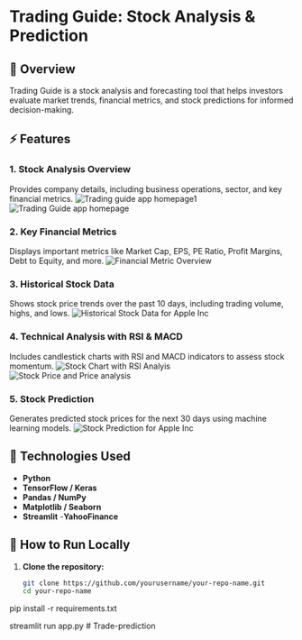 # Trading Guide: Stock Analysis & Prediction

## 📌 Overview
Trading Guide is a stock analysis and forecasting tool that helps investors evaluate market trends, financial metrics, and stock predictions for informed decision-making.

## ⚡ Features

### 1. Stock Analysis Overview
Provides company details, including business operations, sector, and key financial metrics.
![Trading guide app homepage1](https://github.com/user-attachments/assets/c600eac2-47bd-476d-a4e7-1861c87a76f9)
![Trading Guide app homepage](https://github.com/user-attachments/assets/eada24d8-222c-4db5-bec5-e8de6e33a26b)

### 2. Key Financial Metrics
Displays important metrics like Market Cap, EPS, PE Ratio, Profit Margins, Debt to Equity, and more.
![Financial Metric Overview](https://github.com/user-attachments/assets/692f7b36-3e3e-4901-ad87-91eb300caa5c)

### 3. Historical Stock Data
Shows stock price trends over the past 10 days, including trading volume, highs, and lows.
![Historical Stock Data for Apple Inc](https://github.com/user-attachments/assets/a34260ed-1b36-41b0-9a91-a8e1ad09aaee)

### 4. Technical Analysis with RSI & MACD
Includes candlestick charts with RSI and MACD indicators to assess stock momentum.
![Stock Chart with RSI Analyis](https://github.com/user-attachments/assets/ff117577-ff5c-41ff-87ae-6c22637d3306)
![Stock Price and Price analysis](https://github.com/user-attachments/assets/b355f624-da9a-4e33-9571-8419136c1203)

### 5. Stock Prediction
Generates predicted stock prices for the next 30 days using machine learning models.
![Stock Prediction for Apple Inc](https://github.com/user-attachments/assets/a30bb7b1-069a-4a40-8e47-d2fd151e14aa)

## 🔧 Technologies Used
- **Python**
- **TensorFlow / Keras**
- **Pandas / NumPy**
- **Matplotlib / Seaborn**
- **Streamlit**
-**YahooFinance**

## 🚀 How to Run Locally

1. **Clone the repository:**
   ```bash
   git clone https://github.com/yourusername/your-repo-name.git
   cd your-repo-name

pip install -r requirements.txt

streamlit run app.py
#   T r a d e - p r e d i c t i o n  
 